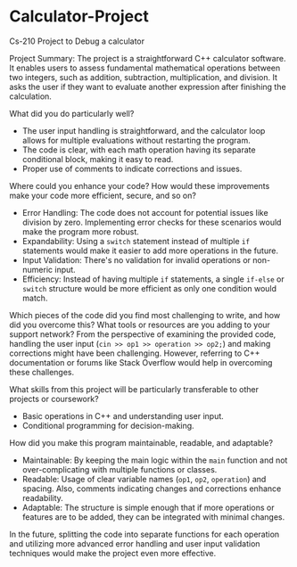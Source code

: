 # Calculator-Project
Cs-210 Project to Debug a calculator

Project Summary:
The project is a straightforward C++ calculator software. It enables users to assess fundamental mathematical operations between two integers, such as addition, subtraction, multiplication, and division. It asks the user if they want to evaluate another expression after finishing the calculation.

What did you do particularly well?
- The user input handling is straightforward, and the calculator loop allows for multiple evaluations without restarting the program.
- The code is clear, with each math operation having its separate conditional block, making it easy to read.
- Proper use of comments to indicate corrections and issues.

Where could you enhance your code? How would these improvements make your code more efficient, secure, and so on?
- Error Handling: The code does not account for potential issues like division by zero. Implementing error checks for these scenarios would make the program more robust.
- Expandability: Using a `switch` statement instead of multiple `if` statements would make it easier to add more operations in the future.
- Input Validation: There's no validation for invalid operations or non-numeric input.
- Efficiency: Instead of having multiple `if` statements, a single `if-else` or `switch` structure would be more efficient as only one condition would match.

Which pieces of the code did you find most challenging to write, and how did you overcome this? What tools or resources are you adding to your support network?
From the perspective of examining the provided code, handling the user input (`cin >> op1 >> operation >> op2;`) and making corrections might have been challenging. However, referring to C++ documentation or forums like Stack Overflow would help in overcoming these challenges.

What skills from this project will be particularly transferable to other projects or coursework?
- Basic operations in C++ and understanding user input.
- Conditional programming for decision-making.

How did you make this program maintainable, readable, and adaptable?
- Maintainable: By keeping the main logic within the `main` function and not over-complicating with multiple functions or classes.
- Readable: Usage of clear variable names (`op1`, `op2`, `operation`) and spacing. Also, comments indicating changes and corrections enhance readability.
- Adaptable: The structure is simple enough that if more operations or features are to be added, they can be integrated with minimal changes.

In the future, splitting the code into separate functions for each operation and utilizing more advanced error handling and user input validation techniques would make the project even more effective.
